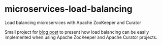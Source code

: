 microservices-load-balancing
============================

Load balancing microservices with Apache ZooKeeper and Curator

Small project for [blog post](http://tomaszdziurko.pl/2014/06/zookeeper-curator-and-microservices-load-balancing/) to present how load balancing can be easily implemented when using Apache ZooKeeper and Apache Curator projects.
